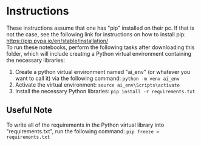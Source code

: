 # Instructions
These instructions assume that one has "pip" installed on their pc. If that is not the case, see the following link for instructions on how to install pip:
https://pip.pypa.io/en/stable/installation/<br>
To run these notebooks, perform the following tasks after downloading this folder, which will include creating a Python virtual environment containing the necessary libraries:
1. Create a python virtual environment named "ai_env" (or whatever you want to call it) via the following command:
   ```python -m venv ai_env```
2. Activate the virtual environment:
   ```source ai_env\Scripts\activate```
3. Install the necessary Python libraries:
   ```pip install -r requirements.txt```

## Useful Note
To write all of the requirements in the Python virtual library into "requirements.txt", run the following command:
```pip freeze > requirements.txt```